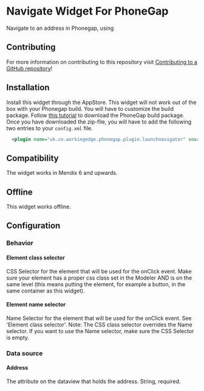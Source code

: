 # Navigate Widget For PhoneGap

Navigate to an address in Phonegap, using

## Contributing

For more information on contributing to this repository visit
[Contributing to a GitHub repository](https://docs.mendix.com/howto6/Contributing+to+a+GitHub+repository)!

## Installation
Install this widget through the AppStore. This widget will not work out of the box with your Phonegap build. You will have to customize the build package. Follow [this tutorial](https://docs.mendix.com/refguide6/Customizing+PhoneGap+Build+packages) to download the PhoneGap build package. Once you have downloaded the zip-file, you will have to add the following two entries to your ``config.xml`` file.

```xml
  <plugin name="uk.co.workingedge.phonegap.plugin.launchnavigator" source="npm" version="2.9.11"/>
```

## Compatibility
The widget works in Mendix 6 and upwards.

## Offline
This widget works offline.

## Configuration

### Behavior

#### Element class selector

CSS Selector for the element that will be used for the onClick event. Make sure your element has a proper css class set in the Modeler AND is on the same level (this means putting the element, for example a button, in the same container as this widget).

#### Element name selector

Name Selector for the element that will be used for the onClick event. See 'Element class selector'. Note: The CSS class selector overrides the Name selector. If you want to use the Name selector, make sure the CSS Selector is empty.

### Data source

#### Address

The attribute on the dataview that holds the address. String, required.
